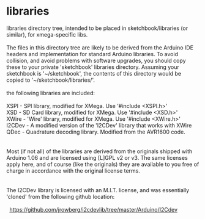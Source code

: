 libraries
=========

libraries directory tree, intended to be placed in sketchbook/libraries (or similar),
for xmega-specific libs.<br>
<br>
The files in this directory tree are likely to be derived from the Arduino IDE headers
and implementation for standard Arduino libraries.  To avoid collision, and avoid
problems with software upgrades, you should copy these to your private 'sketchbook'
libraries directory.  Assuming your sketchbook is '~/sketchbook', the contents of
this directory would be copied to '~/sketchbook/libraries/'.<br>
<br>
the following libraries are included:<br>
<br>
XSPI   - SPI library, modified for XMega.  Use '#include &lt;XSPI.h&gt;'<br>
XSD    - SD Card library, modified for XMega.  Use '#include &lt;XSD.h&gt;'<br>
XWire  - 'Wire' library, modified for XMega.  Use '#include &lt;XWire.h&gt;'<br>
I2CDev - A modified version of the 'I2CDev' library that works with XWire<br>
QDec   - Quadrature decoding library. Modified from the AVR1600 code.<br>
<br>
<br>
Most (if not all) of the libraries are derived from the originals shipped with
Arduino 1.06 and are licensed using [L]GPL v2 or v3.  The same licenses
apply here, and of course (like the originals) they are available to you
free of charge in accordance with the original license terms.<br>
<br>
<br>
The I2CDev library is licensed with an M.I.T. license, and was essentially
'cloned' from the following github location:<br>
<br>
&nbsp;&nbsp;https://github.com/jrowberg/i2cdevlib/tree/master/Arduino/I2Cdev<br>
<br>


